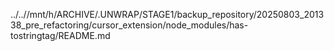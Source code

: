 ../..//mnt/h/ARCHIVE/.UNWRAP/STAGE1/backup_repository/20250803_201338_pre_refactoring/cursor_extension/node_modules/has-tostringtag/README.md